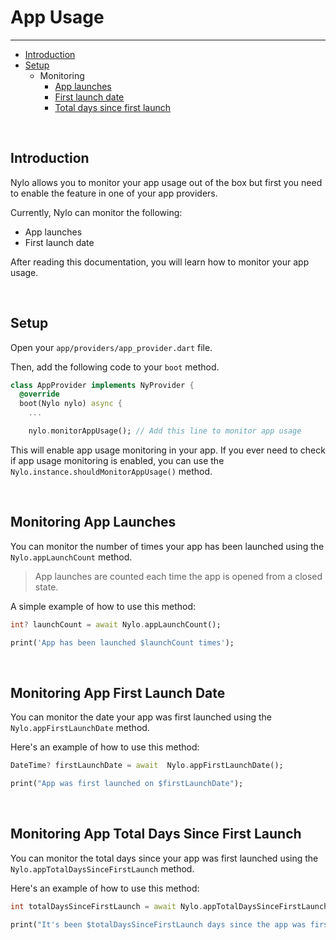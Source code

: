 # App Usage

---

<a name="section-1"></a>
- [Introduction](#introduction "Introduction")
- [Setup](#setup "Setting up app usage")
    - Monitoring
        - [App launches](#monitoring-app-launches "Monitoring app launches")
        - [First launch date](#monitoring-app-first-launch-date "Monitoring app first launch date")
        - [Total days since first launch](#monitoring-app-total-days-since-first-launch "Monitoring app total days since first launch")

<a name="introduction"></a>
<br>

## Introduction

Nylo allows you to monitor your app usage out of the box but first you need to enable the feature in one of your app providers.

Currently, Nylo can monitor the following:

- App launches
- First launch date

After reading this documentation, you will learn how to monitor your app usage.

<a name="setup"></a>
<br>

## Setup

Open your `app/providers/app_provider.dart` file.

Then, add the following code to your `boot` method.

```dart
class AppProvider implements NyProvider {
  @override
  boot(Nylo nylo) async {
    ...

    nylo.monitorAppUsage(); // Add this line to monitor app usage
```

This will enable app usage monitoring in your app. If you ever need to check if app usage monitoring is enabled, you can use the `Nylo.instance.shouldMonitorAppUsage()` method.

<a name="monitoring-app-launches"></a>
<br>

## Monitoring App Launches

You can monitor the number of times your app has been launched using the `Nylo.appLaunchCount` method.

> App launches are counted each time the app is opened from a closed state.

A simple example of how to use this method:

```dart
int? launchCount = await Nylo.appLaunchCount();

print('App has been launched $launchCount times');
```

<a name="monitoring-app-first-launch-date"></a>
<br>

## Monitoring App First Launch Date

You can monitor the date your app was first launched using the `Nylo.appFirstLaunchDate` method.

Here's an example of how to use this method:

``` dart
DateTime? firstLaunchDate = await  Nylo.appFirstLaunchDate();

print("App was first launched on $firstLaunchDate");
```

<a name="monitoring-app-total-days-since-first-launch"></a>
<br>

## Monitoring App Total Days Since First Launch

You can monitor the total days since your app was first launched using the `Nylo.appTotalDaysSinceFirstLaunch` method.

Here's an example of how to use this method:

``` dart
int totalDaysSinceFirstLaunch = await Nylo.appTotalDaysSinceFirstLaunch();

print("It's been $totalDaysSinceFirstLaunch days since the app was first launched");
```
